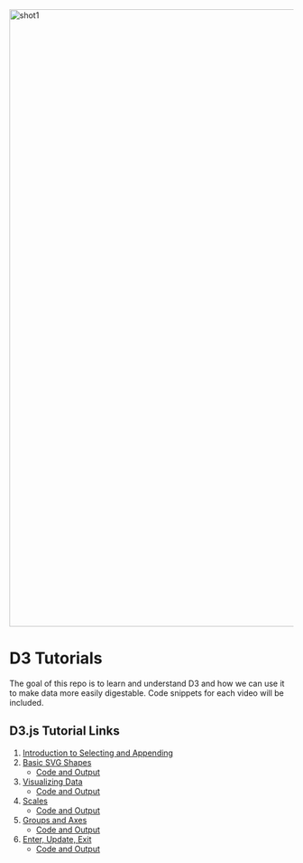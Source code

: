 <img width="1093" alt="shot1" src="https://user-images.githubusercontent.com/13631369/33451973-84e99932-d5c5-11e7-9be2-c71eef8912a7.png">

# D3 Tutorials
The goal of this repo is to learn and understand D3 and how we can use it to make data more easily digestable.
Code snippets for each video will be included.

## D3.js Tutorial Links
1. [Introduction to Selecting and Appending](https://www.youtube.com/watch?v=qIIKw2RFNlU&index=2&list=PL6il2r9i3BqH9PmbOf5wA5E1wOG3FT22p)
2. [Basic SVG Shapes](https://www.youtube.com/watch?v=TR39nfAW1dw&list=PL6il2r9i3BqH9PmbOf5wA5E1wOG3FT22p&index=3)
    - [Code and Output](https://github.com/Reeechi/D3_Tutorials/tree/master/VideoCodeSnippets/SVGShapes)
3. [Visualizing Data](https://www.youtube.com/watch?v=4haBbPEClP4&amp;index=4&amp;list=PL6il2r9i3BqH9PmbOf5wA5E1wOG3FT22p)
    - [Code and Output](https://github.com/Reeechi/D3_Tutorials/tree/master/VideoCodeSnippets/VisualizingData)
4. [Scales](https://www.youtube.com/watch?v=iMYkVLWc3y0&index=5&list=PL6il2r9i3BqH9PmbOf5wA5E1wOG3FT22p)
    - [Code and Output](https://github.com/Reeechi/D3_Tutorials/tree/master/VideoCodeSnippets/Scales)
5. [Groups and Axes](https://www.youtube.com/watch?v=SYuFy1j8SGs&list=PL6il2r9i3BqH9PmbOf5wA5E1wOG3FT22p&index=6)
    - [Code and Output](https://github.com/Reeechi/D3_Tutorials/tree/master/VideoCodeSnippets/GroupsandAxes)
6. [Enter, Update, Exit](https://www.youtube.com/watch?v=OZXYk_bgQGQ&index=7&list=PL6il2r9i3BqH9PmbOf5wA5E1wOG3FT22p)
    - [Code and Output](https://github.com/Reeechi/D3_Tutorials/blob/master/VideoCodeSnippets/EnterUpdateExit/README.md)
    

